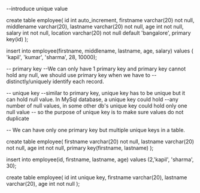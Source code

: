 --introduce unique value

create table employee(
id int auto_increment,
firstname varchar(20) not null,
middlename varchar(20),
lastname varchar(20) not null,
age int not null,
salary int not null,
location varchar(20) not null default 'bangalore',
primary key(id)
);

insert into employee(firstname, middlename, lastname, age, salary) values ( 'kapil', 'kumar', 'sharma', 28, 10000);


-- primary key
--We can only have 1 primary key and primary key cannot hold any null, we should use primary key when we have to
--distinctly/uniquely identify each record.

-- unique key
--similar to primary key, unique key has to be unique but it can hold null value. In MySql database, a unique key could hold
--any number of null values, in some other db's unique key could hold only one null value
-- so the purpose of unique key is to make sure values do not duplicate


-- We can have only one primary key but multiple unique keys in a table.


create table employee(
firstname varchar(20) not null,
lastname varchar(20) not null,
age int not null,
primary key(firstname, lastname)
);

insert into employee(id, firstname, lastname, age) values (2,'kapil', 'sharma', 30);


create table employee(
id int unique key,
firstname varchar(20),
lastname varchar(20),
age int not null
);

